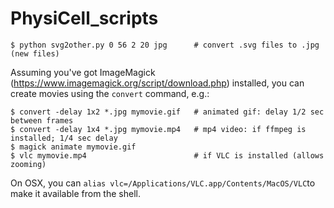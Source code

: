 # PhysiCell_scripts

```
$ python svg2other.py 0 56 2 20 jpg      # convert .svg files to .jpg (new files)
```

Assuming you've got ImageMagick (https://www.imagemagick.org/script/download.php) installed, you can create movies using the `convert` command, e.g.:
```
$ convert -delay 1x2 *.jpg mymovie.gif   # animated gif: delay 1/2 sec between frames
$ convert -delay 1x4 *.jpg mymovie.mp4   # mp4 video: if ffmpeg is installed; 1/4 sec delay
$ magick animate mymovie.gif
$ vlc mymovie.mp4                        # if VLC is installed (allows zooming)
```

On OSX, you can `alias vlc=/Applications/VLC.app/Contents/MacOS/VLC`to make it available from the shell.
